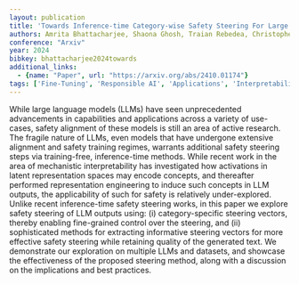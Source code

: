 ```yaml
---
layout: publication
title: 'Towards Inference-time Category-wise Safety Steering For Large Language Models'
authors: Amrita Bhattacharjee, Shaona Ghosh, Traian Rebedea, Christopher Parisien
conference: "Arxiv"
year: 2024
bibkey: bhattacharjee2024towards
additional_links:
  - {name: "Paper", url: "https://arxiv.org/abs/2410.01174"}
tags: ['Fine-Tuning', 'Responsible AI', 'Applications', 'Interpretability and Explainability', 'RAG', 'Training Techniques']
---
```

While large language models (LLMs) have seen unprecedented advancements in
capabilities and applications across a variety of use-cases, safety alignment
of these models is still an area of active research. The fragile nature of
LLMs, even models that have undergone extensive alignment and safety training
regimes, warrants additional safety steering steps via training-free,
inference-time methods. While recent work in the area of mechanistic
interpretability has investigated how activations in latent representation
spaces may encode concepts, and thereafter performed representation engineering
to induce such concepts in LLM outputs, the applicability of such for safety is
relatively under-explored. Unlike recent inference-time safety steering works,
in this paper we explore safety steering of LLM outputs using: (i)
category-specific steering vectors, thereby enabling fine-grained control over
the steering, and (ii) sophisticated methods for extracting informative
steering vectors for more effective safety steering while retaining quality of
the generated text. We demonstrate our exploration on multiple LLMs and
datasets, and showcase the effectiveness of the proposed steering method, along
with a discussion on the implications and best practices.
